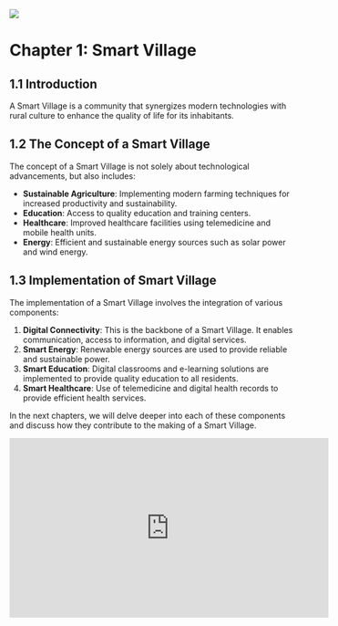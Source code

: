 ![](https://smart-villages.info/wp-content/uploads/2021/01/smart-villages-01.jpg)
# Chapter 1: Smart Village

## 1.1 Introduction

A Smart Village is a community that synergizes modern technologies with rural culture to enhance the quality of life for its inhabitants.

## 1.2 The Concept of a Smart Village

The concept of a Smart Village is not solely about technological advancements, but also includes:

- **Sustainable Agriculture**: Implementing modern farming techniques for increased productivity and sustainability.
- **Education**: Access to quality education and training centers.
- **Healthcare**: Improved healthcare facilities using telemedicine and mobile health units.
- **Energy**: Efficient and sustainable energy sources such as solar power and wind energy.

## 1.3 Implementation of Smart Village

The implementation of a Smart Village involves the integration of various components:

1. **Digital Connectivity**: This is the backbone of a Smart Village. It enables communication, access to information, and digital services.
2. **Smart Energy**: Renewable energy sources are used to provide reliable and sustainable power.
3. **Smart Education**: Digital classrooms and e-learning solutions are implemented to provide quality education to all residents.
4. **Smart Healthcare**: Use of telemedicine and digital health records to provide efficient health services.

In the next chapters, we will delve deeper into each of these components and discuss how they contribute to the making of a Smart Village.

<iframe width="560" height="315" src="https://www.youtube.com/embed/ckB71hb0kx0?si=vr9tz9N0DeLpKI7O" title="YouTube video player" frameborder="0" allow="accelerometer; autoplay; clipboard-write; encrypted-media; gyroscope; picture-in-picture; web-share" allowfullscreen></iframe>